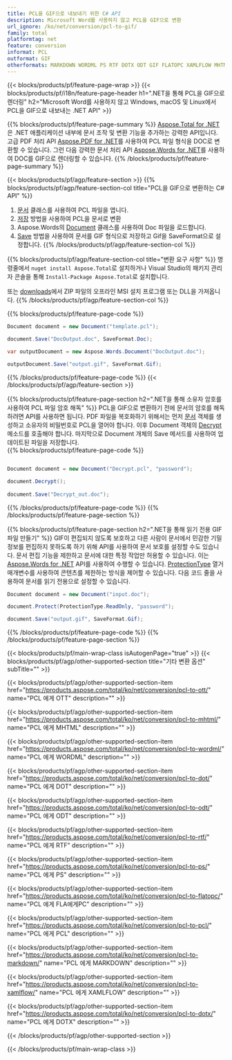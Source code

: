 ```yaml
---
title: PCL을 GIF으로 내보내기 위한 C# API
description: Microsoft Word를 사용하지 않고 PCL을 GIF으로 변환
url_ignore: /ko/net/conversion/pcl-to-gif/
family: total
platformtag: net
feature: conversion
informat: PCL
outformat: GIF
otherformats: MARKDOWN WORDML PS RTF DOTX ODT GIF FLATOPC XAMLFLOW MHTML DOTM DOT
---
```

{{< blocks/products/pf/feature-page-wrap >}}
{{< blocks/products/pf/i18n/feature-page-header h1=".NET을 통해 PCL을 GIF으로 렌더링" h2="Microsoft Word를 사용하지 않고 Windows, macOS 및 Linux에서 PCL을 GIF으로 내보내는 .NET API" >}}

{{% blocks/products/pf/feature-page-summary %}}
[Aspose.Total for .NET](https://products.aspose.com/total/net/)은 .NET 애플리케이션 내부에 문서 조작 및 변환 기능을 추가하는 강력한 API입니다. 고급 PDF 처리 API [Aspose.PDF for .NET](https://products.aspose.com/pdf/net/)를 사용하여 PCL 파일 형식을 DOC로 변환할 수 있습니다. 그런 다음 강력한 문서 처리 API [Aspose.Words for .NET](https://products.aspose.com/words/net/)를 사용하여 DOC를 GIF으로 렌더링할 수 있습니다.
{{% /blocks/products/pf/feature-page-summary  %}}

{{< blocks/products/pf/agp/feature-section >}}
{{% blocks/products/pf/agp/feature-section-col title="PCL을 GIF으로 변환하는 C# API" %}}
1. [문서](https://reference.aspose.com/pdf/net/aspose.pdf/document) 클래스를 사용하여 PCL 파일을 엽니다.
2. [저장](https://reference.aspose.com/pdf/net/aspose.pdf.document/save/methods/5) 방법을 사용하여 PCL을 문서로 변환
3. Aspose.Words의 [Document](https://reference.aspose.com/words/net/aspose.words/document) 클래스를 사용하여 Doc 파일을 로드합니다.
4. [Save](https://reference.aspose.com/words/net/aspose.words.document/save/methods/4) 방법을 사용하여 문서를 GIF 형식으로 저장하고 Gif을 SaveFormat으로 설정합니다.
{{% /blocks/products/pf/agp/feature-section-col %}}

{{% blocks/products/pf/agp/feature-section-col title="변환 요구 사항" %}}
명령줄에서 ```nuget install Aspose.Total```로 설치하거나 Visual Studio의 패키지 관리자 콘솔을 통해 ```Install-Package Aspose.Total```로 설치합니다.

또는 [downloads](https://releases.aspose.com/total/net)에서 ZIP 파일의 오프라인 MSI 설치 프로그램 또는 DLL을 가져옵니다.
{{% /blocks/products/pf/agp/feature-section-col %}}

{{% blocks/products/pf/feature-page-code %}}

```cs
Document document = new Document("template.pcl");
 
document.Save("DocOutput.doc", SaveFormat.Doc); 

var outputDocument = new Aspose.Words.Document("DocOutput.doc");

outputDocument.Save("output.gif", SaveFormat.Gif);   
```

{{% /blocks/products/pf/feature-page-code %}}
{{< /blocks/products/pf/agp/feature-section >}}

{{% blocks/products/pf/feature-page-section  h2=".NET을 통해 소유자 암호를 사용하여 PCL 파일 암호 해독" %}}
PCL을 GIF으로 변환하기 전에 문서의 암호를 해독하려면 API를 사용하면 됩니다. PDF 파일을 복호화하기 위해서는 먼저 [문서](https://reference.aspose.com/pdf/net/aspose.pdf/document) 객체를 생성하고 소유자의 비밀번호로 PCL을 열어야 합니다. 이후 Document 객체의 [Decrypt](https://reference.aspose.com/pdf/net/aspose.pdf/document/methods/decrypt) 메소드를 호출해야 합니다. 마지막으로 Document 개체의 Save 메서드를 사용하여 업데이트된 파일을 저장합니다.  
{{% blocks/products/pf/feature-page-code %}}
```cs

Document document = new Document("Decrypt.pcl", "password");

document.Decrypt();
 
document.Save("Decrypt_out.doc");
```

{{% /blocks/products/pf/feature-page-code  %}}
{{% /blocks/products/pf/feature-page-section %}}

{{% blocks/products/pf/feature-page-section  h2=".NET을 통해 읽기 전용 GIF 파일 만들기" %}}
GIF이 편집되지 않도록 보호하고 다른 사람이 문서에서 민감한 기밀 정보를 편집하지 못하도록 하기 위해 API를 사용하여 문서 보호를 설정할 수도 있습니다. 문서 편집 기능을 제한하고 문서에 대한 특정 작업만 허용할 수 있습니다. 이는 [Aspose.Words for .NET](https://products.aspose.com/words/net/) API를 사용하여 수행할 수 있습니다. [ProtectionType](https://reference.aspose.com/words/net/aspose.words/protectiontype) 열거 매개변수를 사용하여 콘텐츠를 제한하는 방식을 제어할 수 있습니다. 다음 코드 줄을 사용하여 문서를 읽기 전용으로 설정할 수 있습니다. 
```cs
Document document = new Document("input.doc");

document.Protect(ProtectionType.ReadOnly, "password");

document.Save("output.gif", SaveFormat.Gif);    
```

{{% /blocks/products/pf/feature-page-code  %}}
{{% /blocks/products/pf/feature-page-section %}}

{{< blocks/products/pf/main-wrap-class isAutogenPage="true" >}}
{{< blocks/products/pf/agp/other-supported-section title="기타 변환 옵션" subTitle="" >}}

{{< blocks/products/pf/agp/other-supported-section-item href="https://products.aspose.com/total/ko/net/conversion/pcl-to-ott/" name="PCL 에게 OTT" description="" >}}

{{< blocks/products/pf/agp/other-supported-section-item href="https://products.aspose.com/total/ko/net/conversion/pcl-to-mhtml/" name="PCL 에게 MHTML" description="" >}}

{{< blocks/products/pf/agp/other-supported-section-item href="https://products.aspose.com/total/ko/net/conversion/pcl-to-wordml/" name="PCL 에게 WORDML" description="" >}}

{{< blocks/products/pf/agp/other-supported-section-item href="https://products.aspose.com/total/ko/net/conversion/pcl-to-dot/" name="PCL 에게 DOT" description="" >}}

{{< blocks/products/pf/agp/other-supported-section-item href="https://products.aspose.com/total/ko/net/conversion/pcl-to-odt/" name="PCL 에게 ODT" description="" >}}

{{< blocks/products/pf/agp/other-supported-section-item href="https://products.aspose.com/total/ko/net/conversion/pcl-to-rtf/" name="PCL 에게 RTF" description="" >}}

{{< blocks/products/pf/agp/other-supported-section-item href="https://products.aspose.com/total/ko/net/conversion/pcl-to-ps/" name="PCL 에게 PS" description="" >}}

{{< blocks/products/pf/agp/other-supported-section-item href="https://products.aspose.com/total/ko/net/conversion/pcl-to-flatopc/" name="PCL 에게 FLA에게PC" description="" >}}

{{< blocks/products/pf/agp/other-supported-section-item href="https://products.aspose.com/total/ko/net/conversion/pcl-to-pcl/" name="PCL 에게 PCL" description="" >}}

{{< blocks/products/pf/agp/other-supported-section-item href="https://products.aspose.com/total/ko/net/conversion/pcl-to-markdown/" name="PCL 에게 MARKDOWN" description="" >}}

{{< blocks/products/pf/agp/other-supported-section-item href="https://products.aspose.com/total/ko/net/conversion/pcl-to-xamlflow/" name="PCL 에게 XAMLFLOW" description="" >}}

{{< blocks/products/pf/agp/other-supported-section-item href="https://products.aspose.com/total/ko/net/conversion/pcl-to-dotx/" name="PCL 에게 DOTX" description="" >}}



{{< /blocks/products/pf/agp/other-supported-section >}}

{{< /blocks/products/pf/main-wrap-class >}}